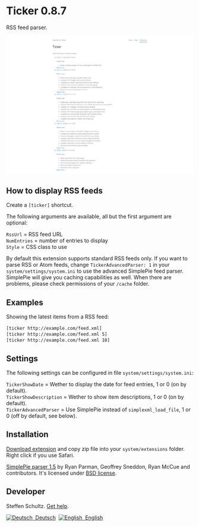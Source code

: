 Ticker 0.8.7
============
RSS feed parser.

<p align="center"><img src="ticker-screenshot.png?raw=true" alt="Screenshot"></p>

## How to display RSS feeds

Create a `[ticker]` shortcut.
 
The following arguments are available, all but the first argument are optional:

`RssUrl` = RSS feed URL  
`NumEntries` = number of entries to display  
`Style` = CSS class to use  

By default this extension supports standard RSS feeds only. If you want to parse RSS or Atom feeds, change `TickerAdvancedParser: 1` in your `system/settings/system.ini` to use the advanced SimplePie feed parser. SimplePie will give you caching capabilities as well. When there are problems, please check permissions of your `/cache` folder. 

## Examples

Showing the latest items from a RSS feed:

    [ticker http://example.com/feed.xml]
    [ticker http://example.com/feed.xml 5]
    [ticker http://example.com/feed.xml 10]

## Settings

The following settings can be configured in file `system/settings/system.ini`: 

`TickerShowDate` = Wether to display the date for feed entries, 1 or 0 (on by default).  
`TickerShowDescription` = Wether to show item descriptions, 1 or 0 (on by default).  
`TickerAdvancedParser` = Use SimplePie instead of `simplexml_load_file`, 1 or 0 (off by default, see below).  

## Installation

[Download extension](https://github.com/datenstrom/yellow-extensions/raw/master/zip/ticker.zip) and copy zip file into your `system/extensions` folder. Right click if you use Safari.

[SimplePie parser 1.5](http://simplepie.org/) by Ryan Parman, Geoffrey Sneddon, Ryan McCue and contributors. It's licensed under [BSD license](http://www.opensource.org/licenses/BSD-3-Clause). 

## Developer

Steffen Schultz. [Get help](https://github.com/schulle4u/yellow-extensions-schulle4u/issues).

<p>
<a href="README-de.md"><img src="https://raw.githubusercontent.com/datenstrom/yellow-extensions/master/source/help/language-de.png" width="15" height="15" alt="Deutsch">&nbsp; Deutsch</a>&nbsp;
<a href="README.md"><img src="https://raw.githubusercontent.com/datenstrom/yellow-extensions/master/source/help/language-en.png" width="15" height="15" alt="English">&nbsp; English</a>&nbsp;
</p>
